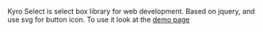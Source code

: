 Kyro Select is select box library for web development. Based on jquery, and use svg for button icon. 
To use it look at the [demo page](http://evilkyro1965.github.io/Kyro-Select/ "Demo Page")
